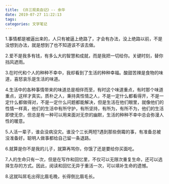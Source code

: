 ```yaml
---
title: 《许三观卖血记》-- 余华
date: 2019-07-27 11:22:13
tags:
categories: 文学笔记
---
```

1.事情都是被逼出来的，人只有被逼上绝路了，才会有办法，没上绝路以前，不是没想到办法，就是想到了也不知道该不该去做。

2.爱不是我多有钱，有多么大的智慧和成就，而是我把一切给你。关键时刻，替你挡风遮雨。

3.在时代和个人的种种不幸中，我却看到了生活的种种幸福。酸甜苦辣是食物的味道，喜怒哀乐是生活的味道。

4.生活中的各种事情带来的味道总是相伴而至，有时这个味道重点，有时那个味道重点，这样才真实。质朴之人，秉持真性情之人，不是一定什么都看得开，不是一定什么都做得对，不是一定什么问题都能解决，但是生活在他们眼里，就像他们的性情一样真，他们的生活中有所守护，有所坚持，有所为，有所不为，他们的生活即使无奈，但总是有一种可以用来面对无奈的幽默，生活的种种不幸中总会弥漫人性的暖意。

5.人活一辈子，谁会没病没灾。谁没个三长两短?遇到那些倒霉的事，有准备总被没准备好。聪明人做事都给自己留一条退路。

6.就算是你不是我的儿子，就算再骂你，你饿了还是要给你买面吃。

7.人的生命只有一次，但是在写作和回忆里，不仅可以无限次重复生命，还可以选择生存的方式。因此，阅读和回忆无异于重活一次，可以填补生命的遗憾。

8.这就叫屌毛出得比眉毛晚，长得倒比眉毛长。
<!--more-->